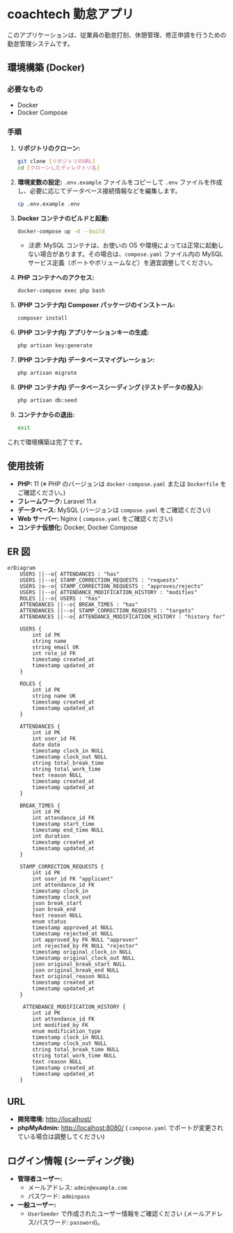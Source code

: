# coachtech 勤怠アプリ

このアプリケーションは、従業員の勤怠打刻、休憩管理、修正申請を行うための勤怠管理システムです。

## 環境構築 (Docker)

### 必要なもの

-   Docker
-   Docker Compose

### 手順

1.  **リポジトリのクローン:**

    ```bash
    git clone [リポジトリのURL]
    cd [クローンしたディレクトリ名]
    ```

2.  **環境変数の設定:**
    `.env.example` ファイルをコピーして `.env` ファイルを作成し、必要に応じてデータベース接続情報などを編集します。

    ```bash
    cp .env.example .env
    ```

3.  **Docker コンテナのビルドと起動:**

    ```bash
    docker-compose up -d --build
    ```

    -   _注意:_ MySQL コンテナは、お使いの OS や環境によっては正常に起動しない場合があります。その場合は、`compose.yaml` ファイル内の MySQL サービス定義（ポートやボリュームなど）を適宜調整してください。

4.  **PHP コンテナへのアクセス:**

    ```bash
    docker-compose exec php bash
    ```

5.  **(PHP コンテナ内) Composer パッケージのインストール:**

    ```bash
    composer install
    ```

6.  **(PHP コンテナ内) アプリケーションキーの生成:**

    ```bash
    php artisan key:generate
    ```

7.  **(PHP コンテナ内) データベースマイグレーション:**

    ```bash
    php artisan migrate
    ```

8.  **(PHP コンテナ内) データベースシーディング (テストデータの投入):**

    ```bash
    php artisan db:seed
    ```

9.  **コンテナからの退出:**
    ```bash
    exit
    ```

これで環境構築は完了です。

## 使用技術

-   **PHP:** 11 (※ PHP のバージョンは `docker-compose.yaml` または `Dockerfile` をご確認ください。)
-   **フレームワーク:** Laravel 11.x
-   **データベース:** MySQL (バージョンは `compose.yaml` をご確認ください)
-   **Web サーバー:** Nginx ( `compose.yaml` をご確認ください)
-   **コンテナ仮想化:** Docker, Docker Compose

## ER 図

```mermaid
erDiagram
    USERS ||--o{ ATTENDANCES : "has"
    USERS ||--o{ STAMP_CORRECTION_REQUESTS : "requests"
    USERS |o--o{ STAMP_CORRECTION_REQUESTS : "approves/rejects"
    USERS ||--o{ ATTENDANCE_MODIFICATION_HISTORY : "modifies"
    ROLES ||--o{ USERS : "has"
    ATTENDANCES ||--o{ BREAK_TIMES : "has"
    ATTENDANCES ||--o{ STAMP_CORRECTION_REQUESTS : "targets"
    ATTENDANCES ||--o{ ATTENDANCE_MODIFICATION_HISTORY : "history for"

    USERS {
        int id PK
        string name
        string email UK
        int role_id FK
        timestamp created_at
        timestamp updated_at
    }

    ROLES {
        int id PK
        string name UK
        timestamp created_at
        timestamp updated_at
    }

    ATTENDANCES {
        int id PK
        int user_id FK
        date date
        timestamp clock_in NULL
        timestamp clock_out NULL
        string total_break_time
        string total_work_time
        text reason NULL
        timestamp created_at
        timestamp updated_at
    }

    BREAK_TIMES {
        int id PK
        int attendance_id FK
        timestamp start_time
        timestamp end_time NULL
        int duration
        timestamp created_at
        timestamp updated_at
    }

    STAMP_CORRECTION_REQUESTS {
        int id PK
        int user_id FK "applicant"
        int attendance_id FK
        timestamp clock_in
        timestamp clock_out
        json break_start
        json break_end
        text reason NULL
        enum status
        timestamp approved_at NULL
        timestamp rejected_at NULL
        int approved_by FK NULL "approver"
        int rejected_by FK NULL "rejector"
        timestamp original_clock_in NULL
        timestamp original_clock_out NULL
        json original_break_start NULL
        json original_break_end NULL
        text original_reason NULL
        timestamp created_at
        timestamp updated_at
    }

     ATTENDANCE_MODIFICATION_HISTORY {
        int id PK
        int attendance_id FK
        int modified_by FK
        enum modification_type
        timestamp clock_in NULL
        timestamp clock_out NULL
        string total_break_time NULL
        string total_work_time NULL
        text reason NULL
        timestamp created_at
        timestamp updated_at
    }
```

## URL

-   **開発環境:** [http://localhost/](http://localhost/)
-   **phpMyAdmin:** [http://localhost:8080/](http://localhost:8080/) ( `compose.yaml` でポートが変更されている場合は調整してください)

## ログイン情報 (シーディング後)

-   **管理者ユーザー:**
    -   メールアドレス: `admin@example.com`
    -   パスワード: `adminpass`
-   **一般ユーザー:**
    -   `UserSeeder` で作成されたユーザー情報をご確認ください (メールアドレス/パスワード: `password`)。
